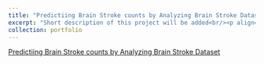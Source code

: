 ```yaml
---
title: "Predictiing Brain Stroke counts by Analyzing Brain Stroke Dataset"
excerpt: "Short description of this project will be added<br/><p align=center ><img  'src=/images/cr.png'></p>"
collection: portfolio
---
```


  

[Predictiing Brain Stroke counts by Analyzing Brain Stroke Dataset](https://muddin21.github.io/DataAnalysisProject/)
